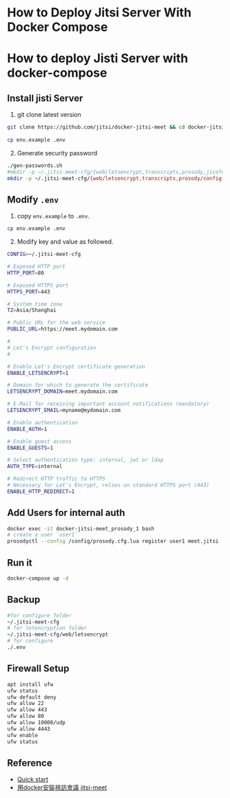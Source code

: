 # How to Deploy Jitsi Server With Docker Compose


# How to deploy Jisti Server with docker-compose

## Install jisti Server

 1. git clone latest version 
	
```bash
git clone https://github.com/jitsi/docker-jitsi-meet && cd docker-jitsi-meet
	
cp env.example .env
```
	
 2. Generate security password

```bash
./gen-passwords.sh
#mkdir -p ~/.jitsi-meet-cfg/{web/letsencrypt,transcripts,prosody,jicofo,jvb}
mkdir -p ~/.jitsi-meet-cfg/{web/letsencrypt,transcripts,prosody/config,prosody/prosody-plugins-custom,jicofo,jvb,jigasi,jibri}
``` 

## Modify `.env` 

1. copy `env.example` to `.env`.

```bash
cp env.example .env
```
2. Modify key and value as followed.

```bash
CONFIG=~/.jitsi-meet-cfg

# Exposed HTTP port
HTTP_PORT=80

# Exposed HTTPS port
HTTPS_PORT=443

# System time zone
TZ=Asia/Shanghai

# Public URL for the web service
PUBLIC_URL=https://meet.mydomain.com

#
# Let's Encrypt configuration
#

# Enable Let's Encrypt certificate generation
ENABLE_LETSENCRYPT=1

# Domain for which to generate the certificate
LETSENCRYPT_DOMAIN=meet.mydomain.com

# E-Mail for receiving important account notifications (mandatory)
LETSENCRYPT_EMAIL=myname@mydomain.com

# Enable authentication
ENABLE_AUTH=1

# Enable guest access
ENABLE_GUESTS=1

# Select authentication type: internal, jwt or ldap
AUTH_TYPE=internal

# Redirect HTTP traffic to HTTPS
# Necessary for Let's Encrypt, relies on standard HTTPS port (443)
ENABLE_HTTP_REDIRECT=1

``` 

## Add Users for  internal auth

```bash
docker exec -it docker-jitsi-meet_prosody_1 bash
# create a user `user1`
prosodyctl --config /config/prosody.cfg.lua register user1 meet.jitsi 
```
## Run it

```bash
docker-compose up -d

```
## Backup

```bash
#for configure folder
~/.jitsi-meet-cfg
# for letencryption folder
~/.jitsi-meet-cfg/web/letsencrypt
# for configure
./.env

```
## Firewall Setup

```bash
apt install ufw
ufw status
ufw default deny
ufw allow 22
ufw allow 443
ufw allow 80
ufw allow 10000/udp
ufw allow 4443
ufw enable
ufw status
```
 
 

## Reference
* [Quick start](https://jitsi.github.io/handbook/docs/devops-guide/devops-guide-docker)
* [用docker安裝視訊會議 jitsi-meet](https://kafeiou.pw/2020/04/04/2354/)



